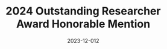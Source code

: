 ---
title: "2024 Outstanding Researcher Award Honorable Mention"
collection: Awards
type: "Research"
permalink: /talks/CRA-Honorable-Mention
venue: "Computing Research Association"
date: 2023-12-012
---